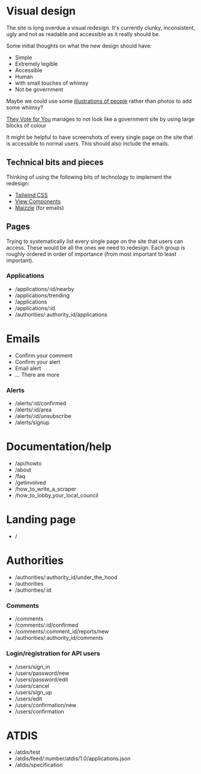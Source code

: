 # Visual design

The site is long overdue a visual redesign. It's currently clunky, inconsistent, ugly and not as readable and accessible as it really should be.

Some initial thoughts on what the new design should have:
* Simple 
* Extremely legible
* Accessible
* Human
* with small touches of whimsy
* Not be government

Maybe we could use some [illustrations of people](https://www.drawkit.com/product/team-work-illustrations) rather than photos to add some whimsy?

[They Vote for You](https://theyvoteforyou.org.au) manages to not look like a government site by using large blocks of colour

It might be helpful to have screenshots of every single page on the site that is accessible to normal users. This should also include the emails.

## Technical bits and pieces

Thinking of using the following bits of technology to implement the redesign:

* [Tailwind CSS](https://tailwindcss.com/)
* [View Components](https://viewcomponent.org/)
* [Maizzle](https://maizzle.com/) (for emails)

## Pages

Trying to systematically list every single page on the site that users can access. These would be all the ones we need to redesign.
Each group is roughly ordered in order of importance (from most important to least important).

### Applications

* /applications/:id/nearby
* /applications/trending
* /applications
* /applications/:id
* /authorities/:authority_id/applications

# Emails

* Confirm your comment
* Confirm your alert
* Email alert
* ... There are more

### Alerts

* /alerts/:id/confirmed
* /alerts/:id/area
* /alerts/:id/unsubscribe
* /alerts/signup

# Documentation/help

* /api/howto
* /about
* /faq
* /getinvolved
* /how_to_write_a_scraper
* /how_to_lobby_your_local_council

# Landing page

* /

# Authorities

* /authorities/:authority_id/under_the_hood
* /authorities
* /authorities/:id

### Comments

* /comments
* /comments/:id/confirmed
* /comments/:comment_id/reports/new
* /authorities/:authority_id/comments

### Login/registration for API users

* /users/sign_in
* /users/password/new
* /users/password/edit
* /users/cancel
* /users/sign_up
* /users/edit
* /users/confirmation/new
* /users/confirmation

# ATDIS

* /atdis/test
* /atdis/feed/:number/atdis/1.0/applications.json
* /atdis/specification